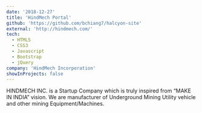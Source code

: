 ```yaml
---
date: '2018-12-27'
title: 'HindMech Portal'
github: 'https://github.com/bchiang7/halcyon-site'
external: 'http://hindmech.com/'
tech:
  - HTML5
  - CSS3
  - Javascript
  - Bootstrap
  - jQuery
company: 'HindMech Incorporation'
showInProjects: false
---
```


HINDMECH INC. is a Startup Company which is truly inspired from “MAKE IN INDIA” vision. We are manufacturer of Underground Mining Utility vehicle and other mining Equipment/Machines.
